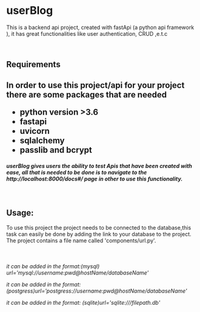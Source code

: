 <h1 style="">userBlog</h1>
<p>This is a backend api project, created with fastApi (a python api framework ), it has great functionalities like user authentication, CRUD ,e.t.c </p>
<br/>
<h2>Requirements<h2>
<p>In order to use this project/api for your project there are some packages that are needed</p>
<ul>
<li>python version >3.6</li>
<li>fastapi</li>
<li>uvicorn</li>
<li>sqlalchemy</li>
<li>passlib and bcrypt</li>
</ul>
 
<p><h5>userBlog gives users the ability to test Apis that have been created with ease, all that is needed to be done is to navigate to the http://localhost:8000/docs#/ 
page in other to use this functionality.<h5></P>
<br/>

<h2>Usage:</h2>
<p>To use this project the project needs to be connected to the database,this task can easily be done by adding the link to your database to the project.
The project contains a file name called 'components/url.py'.</p><br/>
<h6>
<p>it can be added in the format:(mysql) url='mysql://username:pwd@hostName/databaseName'</p>
<p>it can be added in the format: (postgress)url='postgress://username:pwd@hostName/databaseName'</p>
<p>it can be added in the format: (sqlite)url='sqlite:///filepath.db'</p>
<h6>


